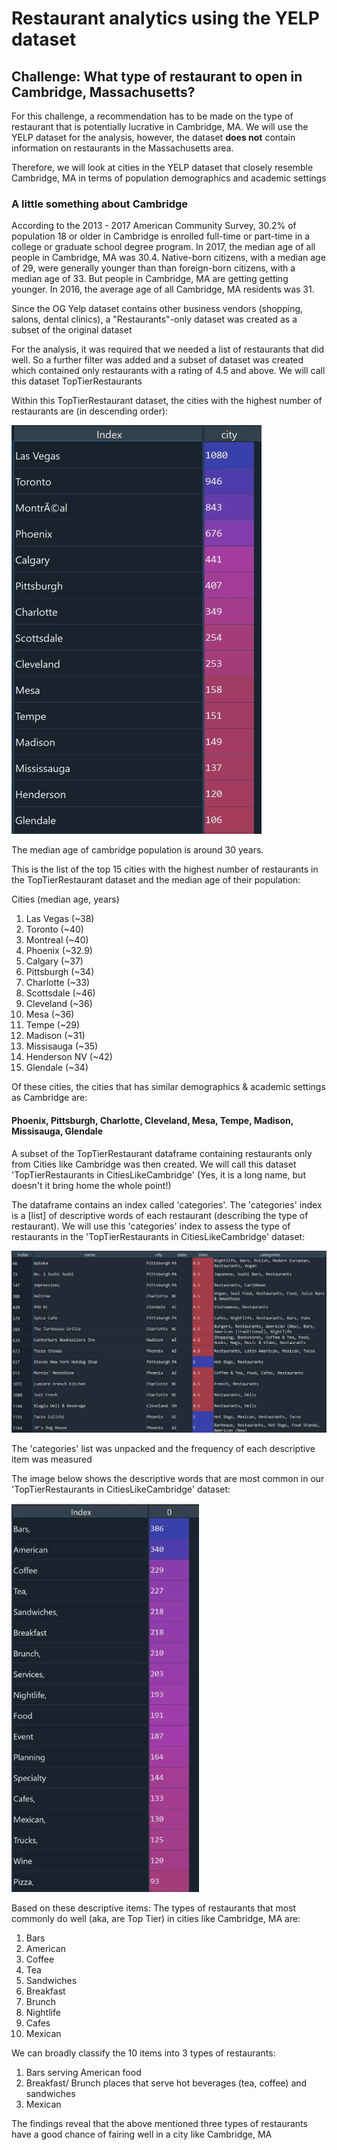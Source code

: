# Restaurant analytics using the YELP dataset
## Challenge: What type of restaurant to open in Cambridge, Massachusetts?

For this challenge, a recommendation has to be made on the type of restaurant that is potentially lucrative in Cambridge, MA.
We will use the YELP dataset for the analysis, however, the dataset **does not** contain information on restaurants in the Massachusetts area.

Therefore, we will look at cities in the YELP dataset that closely resemble Cambridge, MA in terms of population demographics and academic settings

### A little something about Cambridge
According to the 2013 - 2017 American Community Survey, 30.2% of population 18 or older in Cambridge is 
enrolled full-time or part-time in a college or graduate school degree program. In 2017, the median age of all people in Cambridge, MA was 30.4. Native-born citizens, with a median age of 29, were generally younger than than foreign-born citizens, with a median age of 33. But people in Cambridge, MA are getting getting younger. In 2016, the average age of all Cambridge, MA residents was 31.

Since the OG Yelp dataset contains other business vendors (shopping, salons, dental clinics), a "Restaurants"-only dataset was created as a subset of the original dataset

For the analysis, it was required that we needed a list of restaurants that did well. So a further filter was added and a subset of dataset was created which contained only restaurants with a rating of 4.5 and above. We will call this dataset TopTierRestaurants

Within this TopTierRestaurant dataset, the cities with the highest number of restaurants are (in descending order): 

![highestrest](images/highestres.JPG) 


The median age of cambridge population is around 30 years.

This is the list of the top 15 cities with the highest number of restaurants in the TopTierRestaurant dataset and the median age of their population:

Cities (median age, years)
1. Las Vegas (~38)
2. Toronto (~40)
3. Montreal (~40)
4. Phoenix (~32.9)
5. Calgary (~37)
6. Pittsburgh (~34)
7. Charlotte (~33)
8. Scottsdale (~46)
9. Cleveland (~36)
10. Mesa (~36)
11. Tempe (~29)
12. Madison (~31)
13. Missisauga (~35)
14. Henderson NV (~42)
15. Glendale (~34)

Of these cities, the cities that has similar demographics & academic settings as Cambridge are:
#### Phoenix, Pittsburgh, Charlotte, Cleveland, Mesa, Tempe, Madison, Missisauga, Glendale

A subset of the TopTierRestaurant dataframe containing restaurants only from Cities like Cambridge was then created. We will call this dataset 'TopTierRestaurants in CitiesLikeCambridge' (Yes, it is a long name, but doesn't it bring home the whole point!)

The dataframe contains an index called 'categories'. The 'categories' index is a [list] of descriptive words of each restaurant (describing the type of restaurant). We will use this 'categories' index to assess the type of restaurants in the 'TopTierRestaurants in CitiesLikeCambridge' dataset:

![categorylist](images/catlist.JPG)

The 'categories' list was unpacked and the frequency of each descriptive item was measured

The image below shows the descriptive words that are most common in our 'TopTierRestaurants in CitiesLikeCambridge' dataset:

![topcategory](images/topcat.JPG)

Based on these descriptive items:
The types of restaurants that most commonly do well (aka, are Top Tier) in cities like Cambridge, MA are:

1. Bars
2. American
3. Coffee
4. Tea
5. Sandwiches
6. Breakfast
7. Brunch
8. Nightlife
9. Cafes
10. Mexican

We can broadly classify the 10 items into 3 types of restaurants:

1. Bars serving American food
2. Breakfast/ Brunch places that serve hot beverages (tea, coffee) and sandwiches
3. Mexican 

The findings reveal that the above mentioned three types of restaurants have a good chance of fairing well in a city like Cambridge, MA
